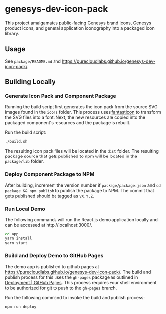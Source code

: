 # genesys-dev-icon-pack

This project amalgamates public-facing Genesys brand icons, Genesys product icons, and general application iconography into a packaged icon library.

## Usage

See `package/README.md` and https://purecloudlabs.github.io/genesys-dev-icon-pack/.

## Building Locally

### Generate Icon Pack and Component Package

Running the build script first generates the icon pack from the source SVG images found in the `icons` folder. This process uses [fantasticon](https://github.com/tancredi/fantasticon) to transform the SVG files into a font. Next, the new resources are copied into the packaged component's resources and the package is rebuilt.

Run the build script:

```sh
./build.sh
```

The resulting icon pack files will be located in the `dist` folder. The resulting package source that gets published to npm will be located in the `package/lib` folder.

### Deploy Component Package to NPM

After building, increment the version number if `package/package.json` and `cd package && npm publish` to publish the package to NPM. The commit that gets published should be tagged as `vX.Y.Z`.

### Run Local Demo

The following commands will run the React.js demo application locally and can be accessed at http://localhost:3000/.

```sh
cd app
yarn install
yarn start
```

### Build and Deploy Demo to GitHub Pages

The demo app is published to github pages at https://purecloudlabs.github.io/genesys-dev-icon-pack/. The build and publish process for this uses the `gh-pages` package as outlined in [Deployment | GitHub Pages](https://create-react-app.dev/docs/deployment/#github-pages). This process requires your shell environment to be authorized for git to push to the `gh-pages` branch.

Run the following command to invoke the build and publish process:

```sh
npm run deploy
```

